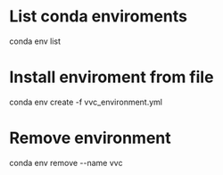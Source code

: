 # List conda enviroments

conda env list

# Install enviroment from file

conda env create -f vvc_environment.yml

# Remove environment

conda env remove --name vvc
